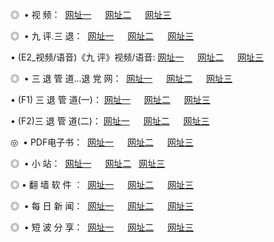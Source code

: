 <p>◎   • 视 频： 
<a href="http://wi.vooc.space/tv/" target="_blank">网址一</a> 　 
<a href="http://wi.vooc.space/9018.html" target="_blank">网址二</a> 　 
<a href="http://wi.vooc.space/9449.html" target="_blank">网址三</a></p>
<p>◎   • 九 评.三 退：  
<a href="http://wi.vooc.space/t/" target="_blank">网址一</a> 　 
<a href="http://wi.vooc.space/v/" target="_blank">网址二</a> 　 
<a href="http://wi.vooc.space/tt/" target="_blank">网址三</a> 　</p>
<p>  • (E2_视频/语音)《九 评》视频/语音: 
<a href="http://wi.vooc.space/v/" target="_blank">网址一</a> 　 
<a href="http://wi.vooc.space/v/" target="_blank">网址二</a> 　 
<a href="http://wi.vooc.space/v/" target="_blank">网址三</a></p>
<p>◎   • 三 退 管 道...退 党 网：  
<a href="http://wi.vooc.space/go/8/" target="_blank">网址一</a> 　 
<a href="http://wi.vooc.space/go/8/" target="_blank">网址二</a> 　 
<a href="http://wi.vooc.space/go/8/" target="_blank">网址三</a></p>
<p>  • (F1) 三 退 管 道(一)： 
<a href="http://wi.vooc.space/d/" target="_blank">网址一</a> 　 
<a href="http://wi.vooc.space/d/" target="_blank">网址二</a> 　 
<a href="http://wi.vooc.space/d/" target="_blank">网址三</a></p>
<p>  • (F2)三 退 管 道(二)： 
<a href="http://wi.vooc.space/dd/" target="_blank">网址一</a> 　 
<a href="http://wi.vooc.space/dd/" target="_blank">网址二</a> 　 
<a href="http://wi.vooc.space/dd/" target="_blank">网址三</a></p>
<p>◎   • PDF电子书：  
<a href="http://wi.vooc.space/p/" target="_blank">网址一</a> 　 
<a href="http://wi.vooc.space/p/" target="_blank">网址二</a> 　 
<a href="http://wi.vooc.space/p/" target="_blank">网址三</a></p>
<p>◎ </span>  •  小 站：  
<a href="http://wi.vooc.space/" target="_blank">网址一</a> 　 
<a href="http://wi.vooc.space/" target="_blank">网址二</a>   
<a href="http://wi.vooc.space/" target="_blank">网址三</a></p>
<p>◎  • 翻 墙 软 件 ：  
<a href="http://wi.vooc.space/f/" target="_blank">网址一</a> 　 
<a href="http://wi.vooc.space/ff/" target="_blank">网址二</a> 　 
<a href="http://wi.vooc.space/f/" target="_blank">网址三</a></p>
<p>◎ </span>  • 每 日 新 闻：  
<a href="http://wi.vooc.space/day/" target="_blank">网址一</a> 　 
<a href="http://wi.vooc.space/day/" target="_blank">网址二</a> 　 
<a href="http://wi.vooc.space/day/" target="_blank">网址三</a></p>
<p>◎ </span>  • 短 波 分 享：  
<a href="http://wi.vooc.space/h/" target="_blank">网址一</a> 　 
<a href="http://wi.vooc.space/h/" target="_blank">网址二</a> 　 
<a href="http://wi.vooc.space/h/" target="_blank">网址三</a></p>
